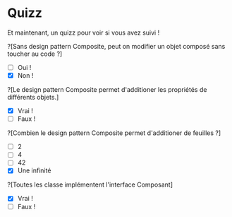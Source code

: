 # Quizz

Et maintenant, un quizz pour voir si vous avez suivi !

?[Sans design pattern Composite, peut on modifier un objet composé sans toucher au code ?]
-[ ] Oui !
-[x] Non !

?[Le design pattern Composite permet d'additioner les propriétés de différents objets.]
-[x] Vrai !
-[ ] Faux !

?[Combien le design pattern Composite permet d'additioner de feuilles ?]
-[ ] 2
-[ ] 4
-[ ] 42
-[x] Une infinité

?[Toutes les classe implémentent l'interface Composant]
-[x] Vrai !
-[ ] Faux !
